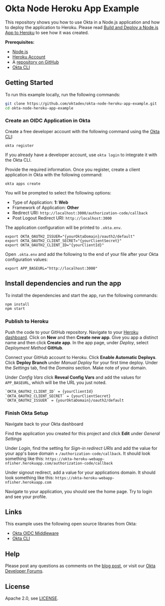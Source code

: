 # Okta Node Heroku App Example

This repository shows you how to use Okta in a Node.js application and how to deploy the application to Heroku. Please read [Build and Deploy a Node.js App to Heroku][blog] to see how it was created.

**Prerequisites:**

- [Node.js](https://nodejs.org/en/)
- [Heroku Account](https://signup.heroku.com/)
- A [repository on GitHub](https://docs.github.com/en/get-started/quickstart/create-a-repo)
- [Okta CLI](https://cli.okta.com)

## Getting Started

To run this example locally, run the following commands:

```bash
git clone https://github.com/oktadev/okta-node-heroku-app-example.git
cd okta-node-heroku-app-example
```

### Create an OIDC Application in Okta

Create a free developer account with the following command using the [Okta CLI](https://cli.okta.com):

```shell
okta register
```

If you already have a developer account, use `okta login` to integrate it with the Okta CLI. 

Provide the required information. Once you register, create a client application in Okta with the following command:

```shell
okta apps create
```

You will be prompted to select the following options:
- Type of Application: **1: Web**
- Framework of Application: **Other**
- Redirect URI: `http://localhost:3000/authorization-code/callback`
- Post Logout Redirect URI: `http://localhost:3000`

The application configuration will be printed to `.okta.env`.

```dotenv
export OKTA_OAUTH2_ISSUER="{yourOktaDomain}/oauth2/default"
export OKTA_OAUTH2_CLIENT_SECRET="{yourClientSecret}"
export OKTA_OAUTH2_CLIENT_ID="{yourClientId}"
```

Open `.okta.env` and add the following to the end of your file after your Okta configuration values:

```dotenv
export APP_BASEURL="http://localhost:3000"
```

## Install dependencies and run the app

To install the dependencies and start the app, run the following commands:

```bash
npm install
npm start
```

### Publish to Heroku

Push the code to your GitHub repository.  Navigate to your [Heroku dashboard](https://dashboard.heroku.com/apps). Click on **New** and then **Create new app**. Give you app a distinct name and then click **Create app**. In the app page, under *Deploy*, select *Deployment Method* **GitHub**. 

Connect your GitHub account to Heroku. Click **Enable Automatic Deploys**. Click **Deploy Branch** under *Manual Deploy* for your first time deploy. Under the *Settings* tab, find the *Domains* section.  Make note of your domain.  

Under *Config Vars* click **Reveal Config Vars** and add the values for `APP_BASEURL`, which will be the URL you just noted.  

```bash
`OKTA_OAUTH2_CLIENT_ID` = {yourClientId}
`OKTA_OAUTH2_CLIENT_SECRET` = {yourClientSecret}
`OKTA_OAUTH2_ISSUER` = {yourOktaDomain}/oauth2/default
```

### Finish Okta Setup

Navigate back to your Okta dashboard

Find the application you created for this project and click **Edit** under *General Settings*

Under *Login*, find the setting for *Sign-in redirect URIs* and add the value for your app's base domain + `/authorization-code/callback`.  It should look something like this:  `https://okta-heroku-webapp-nfisher.herokuapp.com/authorization-code/callback`

Under signout redirect, add a value for your applications domain.  It should look something like this:  `https://okta-heroku-webapp-nfisher.herokuapp.com`

Navigate to your application, you should see the home page.  Try to login and see your profile.

## Links

This example uses the following open source libraries from Okta:

* [Okta OIDC Middleware](https://www.npmjs.com/package/@okta/oidc-middleware)
* [Okta CLI](https://github.com/okta/okta-cli)

## Help

Please post any questions as comments on the [blog post][blog], or visit our [Okta Developer Forums](https://devforum.okta.com/).

## License

Apache 2.0, see [LICENSE](LICENSE).

[blog]: https://developer.okta.com/blog/2021/xyz
